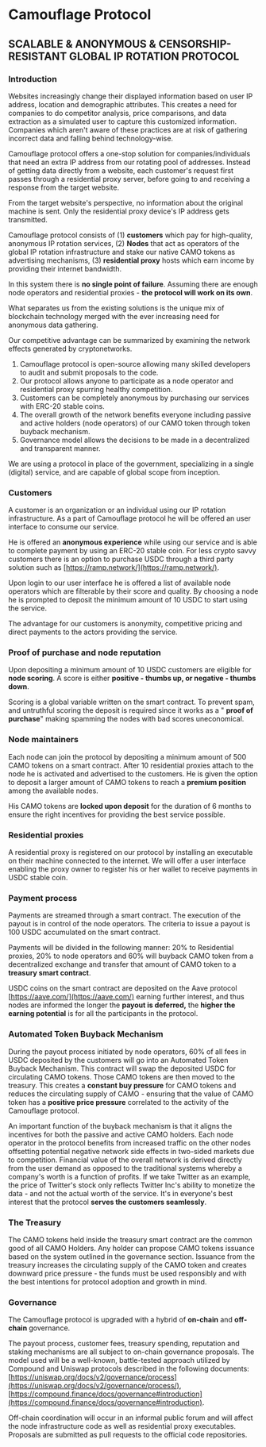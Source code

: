 # Camouflage Protocol

## SCALABLE &amp; ANONYMOUS &amp; CENSORSHIP-RESISTANT GLOBAL IP ROTATION PROTOCOL

### Introduction

Websites increasingly change their displayed information based on user IP address, location and demographic attributes. This creates a need for companies to do competitor analysis, price comparisons, and data extraction as a simulated user to capture this customized information. Companies which aren&#39;t aware of these practices are at risk of gathering incorrect data and falling behind technology-wise.

Camouflage protocol offers a one-stop solution for companies/individuals that need an extra IP address from our rotating pool of addresses. Instead of getting data directly from a website, each customer&#39;s request first passes through a residential proxy server, before going to and receiving a response from the target website.

From the target website&#39;s perspective, no information about the original machine is sent. Only the residential proxy device&#39;s IP address gets transmitted.

Camouflage protocol consists of (1) **customers** which pay for high-quality, anonymous IP rotation services, (2) **Nodes** that act as operators of the global IP rotation infrastructure and stake our native CAMO tokens as advertising mechanisms, (3) **residential proxy** hosts which earn income by providing their internet bandwidth.

In this system there is **no single point of failure**. Assuming there are enough node operators and residential proxies - **the protocol will work on its own**.

What separates us from the existing solutions is the unique mix of blockchain technology merged with the ever increasing need for anonymous data gathering.

Our competitive advantage can be summarized by examining the network effects generated by cryptonetworks.

1. Camouflage protocol is open-source allowing many skilled developers to audit and submit proposals to the code.
2. Our protocol allows anyone to participate as a node operator and residential proxy spurring healthy competition.
3. Customers can be completely anonymous by purchasing our services with ERC-20 stable coins.
4. The overall growth of the network benefits everyone including passive and active holders (node operators) of our CAMO token through token buyback mechanism.
5. Governance model allows the decisions to be made in a decentralized and transparent manner.

We are using a protocol in place of the government, specializing in a single (digital) service, and are capable of global scope from inception.

### Customers

A customer is an organization or an individual using our IP rotation infrastructure. As a part of Camouflage protocol he will be offered an user interface to consume our service.

He is offered an **anonymous experience** while using our service and is able to complete payment by using an ERC-20 stable coin. For less crypto savvy customers there is an option to purchase USDC through a third party solution such as [https://ramp.network/](https://ramp.network/).

Upon login to our user interface he is offered a list of available node operators which are filterable by their score and quality. By choosing a node he is prompted to deposit the minimum amount of 10 USDC to start using the service.

The advantage for our customers is anonymity, competitive pricing and direct payments to the actors providing the service.

### Proof of purchase and node reputation

Upon depositing a minimum amount of 10 USDC customers are eligible for **node scoring**. A score is either **positive - thumbs up, or negative - thumbs down**.

Scoring is a global variable written on the smart contract. To prevent spam, and untruthful scoring the deposit is required since it works as a &quot; **proof of purchase**&quot; making spamming the nodes with bad scores uneconomical.

### Node maintainers

Each node can join the protocol by depositing a minimum amount of 500 CAMO tokens on a smart contract. After 10 residential proxies attach to the node he is activated and advertised to the customers. He is given the option to deposit a larger amount of CAMO tokens to reach a **premium position** among the available nodes.

His CAMO tokens are **locked upon deposit** for the duration of 6 months to ensure the right incentives for providing the best service possible.

### Residential proxies

A residential proxy is registered on our protocol by installing an executable on their machine connected to the internet. We will offer a user interface enabling the proxy owner to register his or her wallet to receive payments in USDC stable coin.

### Payment process

Payments are streamed through a smart contract. The execution of the payout is in control of the node operators. The criteria to issue a payout is 100 USDC accumulated on the smart contract.

Payments will be divided in the following manner: 20% to Residential proxies, 20% to node operators and 60% will buyback CAMO token from a decentralized exchange and transfer that amount of CAMO token to a **treasury smart contract**.

USDC coins on the smart contract are deposited on the Aave protocol [https://aave.com/](https://aave.com/) earning further interest, and thus nodes are informed the longer the **payout is deferred,** the **higher the earning potential** is for all the participants in the protocol.

### Automated Token Buyback Mechanism

During the payout process initiated by node operators, 60% of all fees in USDC deposited by the customers will go into an Automated Token Buyback Mechanism. This contract will swap the deposited USDC for circulating CAMO tokens. Those CAMO tokens are then moved to the treasury. This creates a **constant buy pressure** for CAMO tokens and reduces the circulating supply of CAMO - ensuring that the value of CAMO token has a **positive price pressure** correlated to the activity of the Camouflage protocol.

An important function of the buyback mechanism is that it aligns the incentives for both the passive and active CAMO holders. Each node operator in the protocol benefits from increased traffic on the other nodes offsetting potential negative network side effects in two-sided markets due to competition. Financial value of the overall network is derived directly from the user demand as opposed to the traditional systems whereby a company&#39;s worth is a function of profits. If we take Twitter as an example, the price of Twitter&#39;s stock only reflects Twitter Inc&#39;s ability to monetize the data - and not the actual worth of the service. It&#39;s in everyone&#39;s best interest that the protocol **serves the customers seamlessly**.

### The Treasury

The CAMO tokens held inside the treasury smart contract are the common good of all CAMO Holders. Any holder can propose CAMO tokens issuance based on the system outlined in the governance section. Issuance from the treasury increases the circulating supply of the CAMO token and creates downward price pressure - the funds must be used responsibly and with the best intentions for protocol adoption and growth in mind.

### Governance

The Camouflage protocol is upgraded with a hybrid of **on-chain** and **off-chain** governance.

The payout process, customer fees, treasury spending, reputation and staking mechanisms are all subject to on-chain governance proposals. The model used will be a well-known, battle-tested approach utilized by Compound and Uniswap protocols described in the following documents: [https://uniswap.org/docs/v2/governance/process](https://uniswap.org/docs/v2/governance/process/), [https://compound.finance/docs/governance#introduction](https://compound.finance/docs/governance#introduction).

Off-chain coordination will occur in an informal public forum and will affect the node infrastructure code as well as residential proxy executables. Proposals are submitted as pull requests to the official code repositories.
